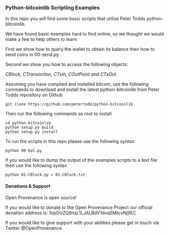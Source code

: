 ### Python-bitcoinlib Scripting Examples

In this repo you will find some basic scripts that utilise Peter Todds python-bitcoinlib.

We have found basic examples hard to find online, so we thought we would make a few to help others to learn

First we show how to query the wallet to obtain its balance then how to send coins in 00-send.py

Second we show you how to access the following objects:

*CBlock, CTransaction, CTxIn, COutPoint and CTxOut*

Assuming you have complied and installed bitcoin, use the following commands to download and install the latest python-bitcoinlib from Peter Todds repository on Github

```
git clone https://github.com/petertodd/python-bitcoinlib
```

Then run the following commands as root to install

```
cd python-bitcoinlib
python setup.py build
python setup.py install
```

To run the scripts in this repo please use the following syntax:

``` python 00-bal.py ```

If you would like to dump the output of the examples scripts to a text file then use the following syntax

``` python 01-CBlock.py > 01-CBlock.txt ```

#### Donations & Support

Open Provenance is open source!

If you would like to donate to the Open Provenance Project our official donation address is: 1opDUZQ9nsL1LJALBdV1dvqSMtcvNj9EC

If you would like to give support with your abilities please get in touch via Twitter @OpenProvenance.
